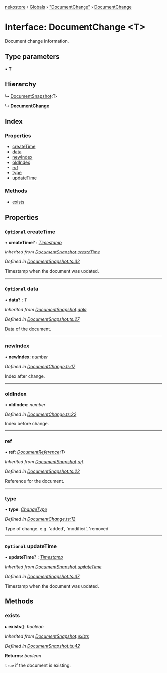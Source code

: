 [nekostore](../README.md) › [Globals](../globals.md) › ["DocumentChange"](../modules/_documentchange_.md) › [DocumentChange](_documentchange_.documentchange.md)

# Interface: DocumentChange <**T**>

Document change information.

## Type parameters

▪ **T**

## Hierarchy

  ↳ [DocumentSnapshot](_documentsnapshot_.documentsnapshot.md)‹T›

  ↳ **DocumentChange**

## Index

### Properties

* [createTime](_documentchange_.documentchange.md#optional-createtime)
* [data](_documentchange_.documentchange.md#optional-data)
* [newIndex](_documentchange_.documentchange.md#newindex)
* [oldIndex](_documentchange_.documentchange.md#oldindex)
* [ref](_documentchange_.documentchange.md#ref)
* [type](_documentchange_.documentchange.md#type)
* [updateTime](_documentchange_.documentchange.md#optional-updatetime)

### Methods

* [exists](_documentchange_.documentchange.md#exists)

## Properties

### `Optional` createTime

• **createTime**? : *[Timestamp](../classes/_timestamp_.timestamp.md)*

*Inherited from [DocumentSnapshot](_documentsnapshot_.documentsnapshot.md).[createTime](_documentsnapshot_.documentsnapshot.md#optional-createtime)*

*Defined in [DocumentSnapshot.ts:32](https://github.com/esnya/nekostore/blob/99eadde/src/DocumentSnapshot.ts#L32)*

Timestamp when the document was updated.

___

### `Optional` data

• **data**? : *T*

*Inherited from [DocumentSnapshot](_documentsnapshot_.documentsnapshot.md).[data](_documentsnapshot_.documentsnapshot.md#optional-data)*

*Defined in [DocumentSnapshot.ts:27](https://github.com/esnya/nekostore/blob/99eadde/src/DocumentSnapshot.ts#L27)*

Data of the document.

___

###  newIndex

• **newIndex**: *number*

*Defined in [DocumentChange.ts:17](https://github.com/esnya/nekostore/blob/99eadde/src/DocumentChange.ts#L17)*

Index after change.

___

###  oldIndex

• **oldIndex**: *number*

*Defined in [DocumentChange.ts:22](https://github.com/esnya/nekostore/blob/99eadde/src/DocumentChange.ts#L22)*

Index before change.

___

###  ref

• **ref**: *[DocumentReference](_documentreference_.documentreference.md)‹T›*

*Inherited from [DocumentSnapshot](_documentsnapshot_.documentsnapshot.md).[ref](_documentsnapshot_.documentsnapshot.md#ref)*

*Defined in [DocumentSnapshot.ts:22](https://github.com/esnya/nekostore/blob/99eadde/src/DocumentSnapshot.ts#L22)*

Reference for the document.

___

###  type

• **type**: *[ChangeType](../modules/_documentchange_.md#changetype)*

*Defined in [DocumentChange.ts:12](https://github.com/esnya/nekostore/blob/99eadde/src/DocumentChange.ts#L12)*

Type of change. e.g. 'added', 'modified', 'removed'

___

### `Optional` updateTime

• **updateTime**? : *[Timestamp](../classes/_timestamp_.timestamp.md)*

*Inherited from [DocumentSnapshot](_documentsnapshot_.documentsnapshot.md).[updateTime](_documentsnapshot_.documentsnapshot.md#optional-updatetime)*

*Defined in [DocumentSnapshot.ts:37](https://github.com/esnya/nekostore/blob/99eadde/src/DocumentSnapshot.ts#L37)*

Timestamp when the document was updated.

## Methods

###  exists

▸ **exists**(): *boolean*

*Inherited from [DocumentSnapshot](_documentsnapshot_.documentsnapshot.md).[exists](_documentsnapshot_.documentsnapshot.md#exists)*

*Defined in [DocumentSnapshot.ts:42](https://github.com/esnya/nekostore/blob/99eadde/src/DocumentSnapshot.ts#L42)*

**Returns:** *boolean*

`true` if the document is existing.
